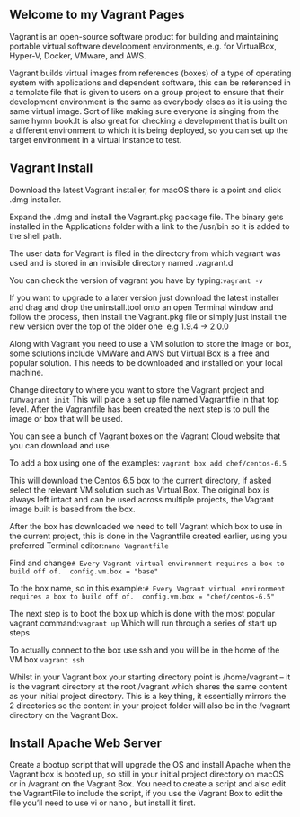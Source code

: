 ## Welcome to my Vagrant Pages

Vagrant is an open-source software product for building and maintaining portable virtual software development environments, e.g. for VirtualBox, Hyper-V, Docker, VMware, and AWS.

Vagrant builds virtual images from references (boxes) of a type of operating system with applications and dependent software, this can be referenced in a template file that is given to users on a group project to ensure that their development environment is the same as everybody elses as it is using the same virtual image. Sort of like making sure everyone is singing from the same hymn book.It is also great for checking a development that is built on a different environment to which it is being deployed, so you can set up the target environment in a virtual instance to test.

## Vagrant Install
Download the latest Vagrant installer, for macOS there is a point and click .dmg installer.

Expand the .dmg and install the Vagrant.pkg package file. The binary gets installed in the Applications folder with a link to the /usr/bin so it is added to the shell path.

The user data for Vagrant is filed in the directory from which vagrant was used and is stored in an invisible directory named .vagrant.d

You can check the version of vagrant you have by typing:`vagrant -v`

If you want to upgrade to a later version just download the latest installer and drag and drop the uninstall.tool onto an open Terminal window and follow the process, then install the Vagrant.pkg file or simply just install the new version over the top of the older one  e.g 1.9.4 -> 2.0.0

Along with Vagrant you need to use a VM solution to store the image or box, some solutions include VMWare and AWS but Virtual Box is a free and popular solution. This needs to be downloaded and installed on your local machine.

Change directory to where you want to store the Vagrant project and run`vagrant init`
This will place a set up file named Vagrantfile in that top level. After the Vagrantfile has been created the next step is to pull the image or box that will be used.

You can see a bunch of Vagrant boxes on the Vagrant Cloud website that you can download and use.

To add a box using one of the examples:
`vagrant box add chef/centos-6.5`

This will download the Centos 6.5 box to the current directory, if asked select the relevant VM solution such as Virtual Box. The original box is always left intact and can be used across multiple projects, the Vagrant image built is based from the box.

After the box has downloaded we need to tell Vagrant which box to use in the current project, this is done in the Vagrantfile created earlier, using you preferred Terminal editor:`nano Vagrantfile`

Find and change```# Every Vagrant virtual environment requires a box to build off of.  config.vm.box = "base"```

To the box name, so in this example:```# Every Vagrant virtual environment requires a box to build off of.  config.vm.box = "chef/centos-6.5"```

The next step is to boot the box up which is done with the most popular vagrant command:```vagrant up```
Which will run through a series of start up steps

To actually connect to the box use ssh and you will be in the home of the VM box
`vagrant ssh`

Whilst in your Vagrant box your starting directory point is /home/vagrant – it is the vagrant directory at the root /vagrant which shares the same content as your initial project directory. This is a key thing, it essentially mirrors the 2 directories so the content in your project folder will also be in the /vagrant directory on the Vagrant Box.

## Install Apache Web Server

Create a bootup script that will upgrade the OS and install Apache when the Vagrant box is booted up, so still in your initial project directory on macOS or in /vagrant on the Vagrant Box. You need to create a script and also edit the VagrantFile to include the script, if you use the Vagrant Box to edit the file you’ll need to use vi or nano , but install it first.

